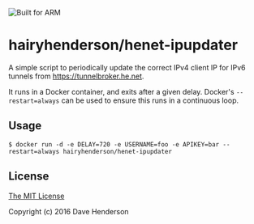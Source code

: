 ![Built for ARM][arm-arch-image]

# hairyhenderson/henet-ipupdater

A simple script to periodically update the correct IPv4 client IP for IPv6 tunnels from https://tunnelbroker.he.net.

It runs in a Docker container, and exits after a given delay. Docker's `--restart=always` can be used to ensure this runs in a continuous loop. 

## Usage

```console
$ docker run -d -e DELAY=720 -e USERNAME=foo -e APIKEY=bar --restart=always hairyhenderson/henet-ipupdater
```

## License

[The MIT License](http://opensource.org/licenses/MIT)

Copyright (c) 2016 Dave Henderson

[arm-arch-image]: https://img.shields.io/badge/built%20for-ARM-blue.svg?style=flat
